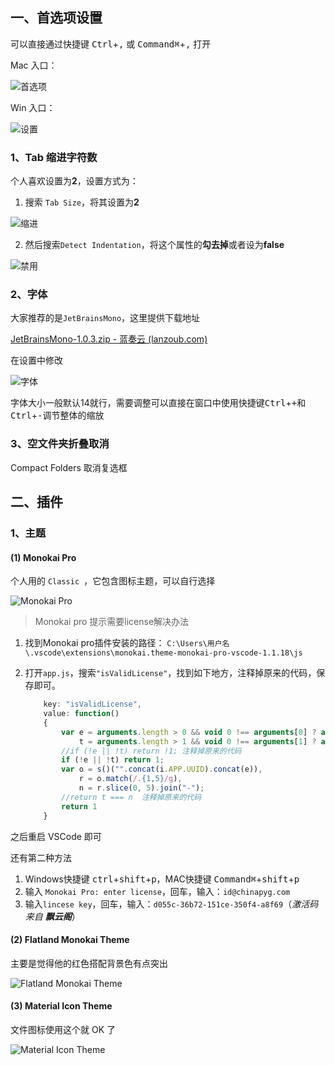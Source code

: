 
## 一、首选项设置

可以直接通过快捷键 <kbd>Ctrl</kbd>+<kbd>,</kbd> 或 <kbd>Command⌘</kbd>+<kbd>,</kbd> 打开

Mac 入口：

![首选项](https://cdn.wallleap.cn/img/pic/illustrtion/202208121556216.png)

Win 入口：

![设置](https://cdn.wallleap.cn/img/pic/illustrtion/202208121557647.png)

### 1、Tab 缩进字符数

个人喜欢设置为**2**，设置方式为：

1. 搜索 `Tab Size`，将其设置为**2**

![缩进](https://cdn.wallleap.cn/img/pic/illustrtion/202208121559184.png)

2. 然后搜索`Detect Indentation`，将这个属性的**勾去掉**或者设为**false**

![禁用](https://cdn.wallleap.cn/img/pic/illustrtion/202208121601320.png)

### 2、字体

大家推荐的是`JetBrainsMono`，这里提供下载地址

[JetBrainsMono-1.0.3.zip - 蓝奏云 (lanzoub.com)](https://wallleap.lanzoub.com/ipzYE09frpli)

在设置中修改

![字体](https://cdn.wallleap.cn/img/pic/illustrtion/202208121611763.png)

字体大小一般默认14就行，需要调整可以直接在窗口中使用快捷键<kbd>Ctrl</kbd>+<kbd>+</kbd>和<kbd>Ctrl</kbd>+<kbd>-</kbd>调节整体的缩放

### 3、空文件夹折叠取消

Compact Folders 取消复选框



## 二、插件

### 1、主题

#### (1) Monokai Pro

个人用的 `Classic `，它包含图标主题，可以自行选择

![Monokai Pro](https://cdn.wallleap.cn/img/pic/illustrtion/202208121638611.png)

> Monokai pro 提示需要license解决办法

1. 找到Monokai pro插件安装的路径：
   `C:\Users\用户名\.vscode\extensions\monokai.theme-monokai-pro-vscode-1.1.18\js`

2. 打开`app.js`，搜索`"isValidLicense"`，找到如下地方，注释掉原来的代码，保存即可。

   ```js
       key: "isValidLicense",
       value: function()
       {
           var e = arguments.length > 0 && void 0 !== arguments[0] ? arguments[0] : "",
               t = arguments.length > 1 && void 0 !== arguments[1] ? arguments[1] : "";
           //if (!e || !t) return !1; 注释掉原来的代码
           if (!e || !t) return 1;
           var o = s()("".concat(i.APP.UUID).concat(e)),
               r = o.match(/.{1,5}/g),
               n = r.slice(0, 5).join("-");
           //return t === n  注释掉原来的代码
           return 1
       }
   ```

之后重启 VSCode 即可

还有第二种方法

1. Windows快捷键 <kbd>ctrl</kbd>+<kbd>shift</kbd>+<kbd>p</kbd>，MAC快捷键 <kbd>Command⌘</kbd>+<kbd>shift</kbd>+<kbd>p</kbd>
2. 输入 `Monokai Pro: enter license`，回车，输入：`id@chinapyg.com`
3. 输入`lincese key`，回车，输入：`d055c-36b72-151ce-350f4-a8f69`（*激活码来自 **飘云阁***）

#### (2) Flatland Monokai Theme

主要是觉得他的红色搭配背景色有点突出

![Flatland Monokai Theme](https://cdn.wallleap.cn/img/pic/illustrtion/202208121640889.png)

#### (3) Material Icon Theme

文件图标使用这个就 OK 了

![Material Icon Theme](https://cdn.wallleap.cn/img/pic/illustrtion/202208121648789.png)
